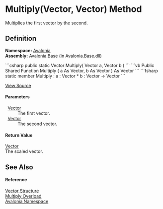 # Multiply(Vector, Vector) Method


Multiplies the first vector by the second.



## Definition
**Namespace:** <a href="N_Avalonia">Avalonia</a>  
**Assembly:** Avalonia.Base (in Avalonia.Base.dll)

<Tabs groupId="api-code-preview">
<TabItem value="csharp" label="C#">
```csharp
public static Vector Multiply(
	Vector a,
	Vector b
)
```
</TabItem>
<TabItem value="vb" label="VB">
```vb
Public Shared Function Multiply ( 
	a As Vector,
	b As Vector
) As Vector
```
</TabItem>
<TabItem value="fsharp" label="F#">
```fsharp
static member Multiply : 
        a : Vector * 
        b : Vector -> Vector 
```
</TabItem>
</Tabs>



<a href="https://github.com/AvaloniaUI/Avalonia/tree/master/src/Avalonia.Base/Vector.cs#L286" title="View the source code">View Source</a>



#### Parameters
<dl><dt>  <a href="T_Avalonia_Vector">Vector</a></dt><dd>The first vector.</dd><dt>  <a href="T_Avalonia_Vector">Vector</a></dt><dd>The second vector.</dd></dl>

#### Return Value
<a href="T_Avalonia_Vector">Vector</a>  
The scaled vector.

## See Also


#### Reference
<a href="T_Avalonia_Vector">Vector Structure</a>  
<a href="Overload_Avalonia_Vector_Multiply">Multiply Overload</a>  
<a href="N_Avalonia">Avalonia Namespace</a>  


